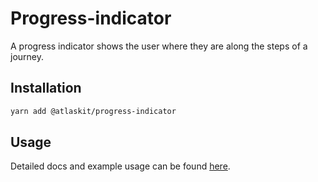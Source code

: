 # Progress-indicator

A progress indicator shows the user where they are along the steps of a journey.

## Installation

```sh
yarn add @atlaskit/progress-indicator
```

## Usage

Detailed docs and example usage can be found
[here](https://atlassian.design/components/progress-indicator/).
